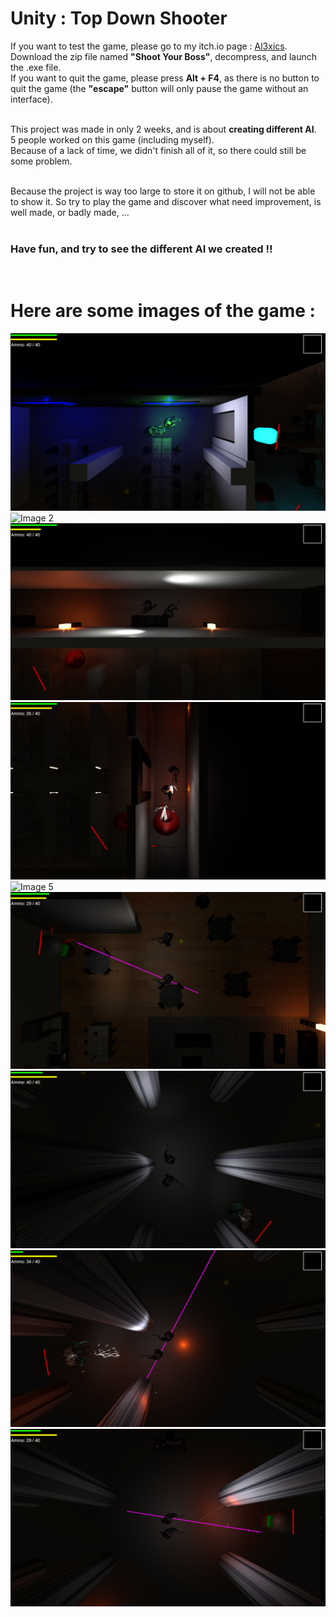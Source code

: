# Unity : Top Down Shooter

If you want to test the game, please go to my itch.io page : [Al3xics](https://al3xics.itch.io/). Download the zip file named **"Shoot Your Boss"**, decompress, and launch the .exe file.<br>
If you want to quit the game, please press **Alt + F4**, as there is no button to quit the game (the **"escape"** button will only pause the game without an interface).<br>
<br>

This project was made in only 2 weeks, and is about **creating different AI**.<br>
5 people worked on this game (including myself).<br>
Because of a lack of time, we didn't finish all of it, so there could still be some problem.<br>
<br>

Because the project is way too large to store it on github, I will not be able to show it. So try to play the game and discover what need improvement, is well made, or badly made, ...<br>
<br>

### Have fun, and try to see the different AI we created !!
<br>

# Here are some images of the game :<br>
![Image 1](./Images/Image_1.png)
![Image 2](./Images/Image_2.png)
![Image 3](./Images/Image_3.png)
![Image 4](./Images/Image_4.png)
![Image 5](./Images/Image_5.png)
![Image 6](./Images/Image_6.png)
![Image 7](./Images/Image_7.png)
![Image 8](./Images/Image_8.png)
![Image 9](./Images/Image_9.png)
